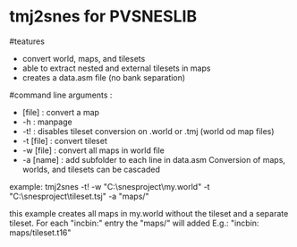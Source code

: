 # tmj2snes for PVSNESLIB

#teatures
- convert world, maps, and tilesets
- able to extract nested and external tilesets in maps 
- creates a data.asm file (no bank separation)

#command line arguments :
- [file]      : convert a map
- -h          : manpage
- -t!         : disables tileset conversion on .world or .tmj (world od map files)
- -t [file]   : convert tileset 
- -w [file]   : convert all maps in world file
- -a [name]   : add subfolder to each line in data.asm
Conversion of maps, worlds, and tilesets can be cascaded

example:
tmj2snes -t! -w "C:\snesproject\my.world" -t "C:\snesproject\tileset.tsj" -a "maps/"

this example creates all maps in my.world without the tileset and a separate tileset.
For each "incbin:" entry the "maps/" will added 
E.g.: "incbin: maps/tileset.t16" 
